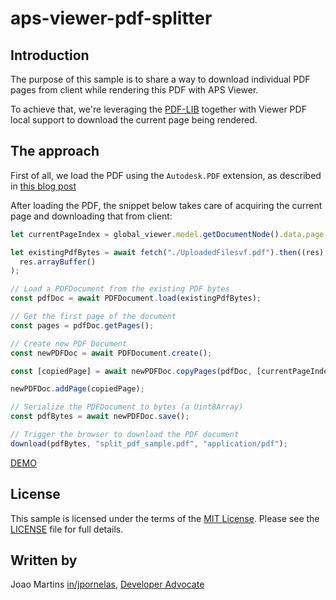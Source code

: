 # aps-viewer-pdf-splitter

## Introduction

The purpose of this sample is to share a way to download individual PDF pages from client while rendering this PDF with APS Viewer.

To achieve that, we're leveraging the [PDF-LIB](https://pdf-lib.js.org) together with Viewer PDF local support to download the current page being rendered.

## The approach

First of all, we load the PDF using the `Autodesk.PDF` extension, as described in [this blog post](https://aps.autodesk.com/blog/dwf-and-pdf-support-forge-viewer)

After loading the PDF, the snippet below takes care of acquiring the current page and downloading that from client:

```js
let currentPageIndex = global_viewer.model.getDocumentNode().data.page;

let existingPdfBytes = await fetch("./UploadedFilesvf.pdf").then((res) =>
  res.arrayBuffer()
);

// Load a PDFDocument from the existing PDF bytes
const pdfDoc = await PDFDocument.load(existingPdfBytes);

// Get the first page of the document
const pages = pdfDoc.getPages();

// Create new PDF Document
const newPDFDoc = await PDFDocument.create();

const [copiedPage] = await newPDFDoc.copyPages(pdfDoc, [currentPageIndex - 1]);

newPDFDoc.addPage(copiedPage);

// Serialize the PDFDocument to bytes (a Uint8Array)
const pdfBytes = await newPDFDoc.save();

// Trigger the browser to download the PDF document
download(pdfBytes, "split_pdf_sample.pdf", "application/pdf");
```

[DEMO](https://joaomartins-callmejohn.github.io/aps-viewer-pdf-splitter/)

## License

This sample is licensed under the terms of the [MIT License](http://opensource.org/licenses/MIT). Please see the [LICENSE](LICENSE) file for full details.

## Written by

Joao Martins [in/jpornelas](https://linkedin.com/in/jpornelas), [Developer Advocate](http://aps.autodesk.com)
